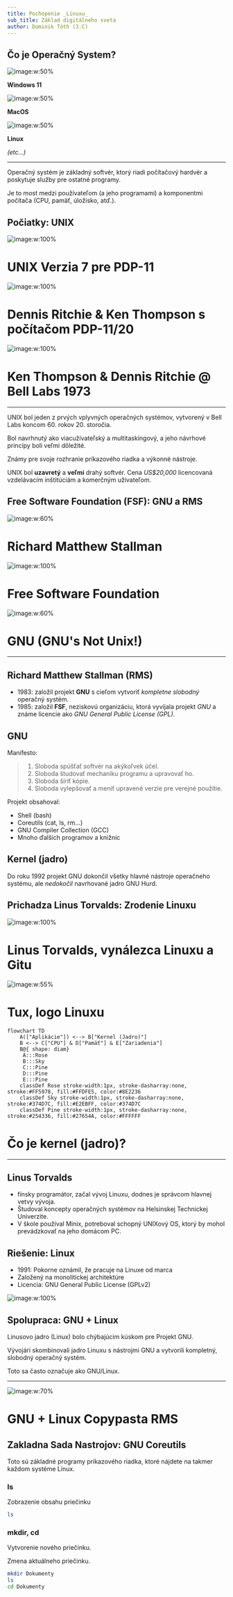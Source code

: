 ```yaml
---
title: Pochopenie _Linuxu_
sub_title: Základ digitálneho sveta
author: Dominik Tóth (3.C)
---
```


Čo je Operačný System?
---

<!-- speaker_note: Spomen ine OS-y, ako iOS, Android -->
<!-- new_lines: 5 -->
<!-- column_layout: [2, 2, 2, 1] -->

<!-- column: 0 -->
![image:w:50%](assets/windows11.png)
<!-- new_lines: 2 -->
<!-- alignment: center -->
<!-- font_size: 2 -->
**Windows 11**
<!-- font_size: 1 -->
<!-- alignment: left -->


<!-- column: 1 -->
![image:w:50%](assets/apple.png)
<!-- new_lines: 2 -->
<!-- alignment: center -->
<!-- font_size: 2 -->
**MacOS**
<!-- font_size: 1 -->
<!-- alignment: left -->


<!-- column: 2 -->
![image:w:50%](assets/tux.png)
<!-- new_lines: 2 -->
<!-- alignment: center -->
<!-- font_size: 2 -->
**Linux**
<!-- font_size: 1 -->
<!-- alignment: left -->


<!-- column: 3 -->
<!-- jump_to_middle -->
_(etc...)_

<!-- reset_layout -->
<!-- pause -->

---
Operačný systém je základný softvér, ktorý riadi počítačový hardvér a poskytuje služby pre ostatné programy.

Je to most medzi používateľom (a jeho programami) a komponentmi počítača (CPU, pamäť, úložisko, atď.).

<!-- end_slide -->

Počiatky: UNIX
---

<!--
speaker_note: |
    Nazov UNIX je slovná hračka z predošlého projektu zvaného MULTICS

    MULTICS (Multiplexed Information and Computer Services) bol multitaskingový operačný systém, ale UNIX bol singletaskingový, preto Multiplexed -> Uniplexed


    PDP-11 bol jeden z prvych pocitacov, ktore vedeli bezat UNIX. Pisalo sa na dalekopis (teleprinter, klavesnica + tlaciaren)
    PDP-11 bol uvedeny na trh v roku 1970


    Ken Thompson (nalavo), Dennis Ritchie (napravo)
    Praca na UNIX-e zacala v 1969, prvykrat vyhlaseny mimo Bell Labs v 1973
    Unix bol napisany v C a assembly, a vacsina kodu bola sukromna (closed-source), ale su volnejsie verzie (napr. BSD)
    Bell Labs je výskumná a vývojová spoločnosť, byvala dcerska spolocnost AT&T, jej vyskumnici su pripisovani vyvoju transistora, laser-u, fotovoltaickeho clanku, B, C, C++, AWK, Unix
-->

<!-- column_layout: [1, 1, 1] -->

<!-- column: 0 -->
![image:w:100%](assets/unix-v7.png)
# UNIX Verzia 7 pre PDP-11

<!-- column: 1 -->
![image:w:100%](assets/pdp-11.jpg)
# Dennis Ritchie & Ken Thompson s počítačom PDP-11/20

<!-- column: 2 -->
![image:w:100%](assets/thompson-ritchie.jpg)
# Ken Thompson & Dennis Ritchie @ Bell Labs 1973

<!-- reset_layout -->
<!-- pause -->

---
UNIX bol jeden z prvých vplyvných operačných systémov, vytvorený v Bell Labs koncom 60. rokov 20. storočia.

Bol navrhnutý ako viacužívateľský a multitaskingový, a jeho návrhové princípy boli veľmi dôležité.

Známy pre svoje rozhranie príkazového riadka a výkonné nástroje.

UNIX bol **uzavretý** a **veľmi** drahý softvér.
Cena _US$20,000_ licencovaná vzdelávacím inštitúciám a komerčným užívateľom.

<!-- end_slide -->

Free Software Foundation (FSF): GNU a RMS
---

<!-- column_layout: [1, 1, 1] -->

<!-- column: 0 -->
![image:w:60%](assets/rms.jpg)
# Richard Matthew Stallman

<!-- column: 1 -->
![image:w:100%](assets/fsf.png)
# Free Software Foundation

<!-- column: 2 -->
![image:w:60%](assets/gnu.png)
# GNU (GNU's Not Unix!)

<!-- reset_layout -->
<!-- pause -->

---
<!-- column_layout: [1, 1] -->

<!-- column: 0 -->
## Richard Matthew Stallman (RMS)
- 1983: založil projekt **GNU** s cieľom vytvoriť _kompletne slobodný_ operačný systém.
- 1985: založil **FSF**, neziskovú organizáciu, ktorá vyvíjala projekt _GNU_ a známe licencie ako _GNU General Public License (GPL)_.

## GNU
Manifesto:
> 1. Sloboda spúšťať softvér na akýkoľvek účel.
> 2. Sloboda študovať mechaniku programu a upravovať ho.
> 3. Sloboda šíriť kópie.
> 4. Sloboda vylepšovať a meniť upravené verzie pre verejné použitie.

<!-- column: 1 -->
Projekt obsahoval:
  - Shell (bash)
  - Coreutils (cat, ls, rm...)
  - GNU Compiler Collection (GCC)
  - Mnoho ďalších programov a knižníc

## Kernel (jadro)
Do roku 1992 projekt GNU dokončil všetky hlavné nástroje operačneho systému, ale _nedokočil_ navrhované jadro GNU Hurd.


<!-- end_slide -->

Prichadza Linus Torvalds: Zrodenie Linuxu
---

<!-- column_layout: [1, 1, 1] -->

<!-- column: 0 -->
![image:w:100%](assets/linus-torvalds.jpg)
# Linus Torvalds, vynálezca Linuxu a Gitu

<!-- column: 1 -->
![image:w:55%](assets/tux.png)
# Tux, logo Linuxu

<!-- column: 2 -->
```mermaid +render +width:79%
flowchart TD
    A(["Aplikácie"]) <--> B["Kernel (Jadro)"]
    B <--> C["CPU"] & D["Pamäť"] & E["Zariadenia"]
    B@{ shape: diam}
     A:::Rose
     B:::Sky
     C:::Pine
     D:::Pine
     E:::Pine
    classDef Rose stroke-width:1px, stroke-dasharray:none, stroke:#FF5978, fill:#FFDFE5, color:#8E2236
    classDef Sky stroke-width:1px, stroke-dasharray:none, stroke:#374D7C, fill:#E2EBFF, color:#374D7C
    classDef Pine stroke-width:1px, stroke-dasharray:none, stroke:#254336, fill:#27654A, color:#FFFFFF
```
# Čo je kernel (jadro)?

<!-- reset_layout -->
<!-- pause -->

---

<!-- column_layout: [1, 1] -->

<!-- column: 0 -->
## Linus Torvalds
- fínsky programátor, začal vývoj Linuxu, dodnes je správcom hlavnej vetvy vývoja.
- Študoval koncepty operačných systémov na Helsinskej Technickej Univerzite.
- V škole používal Minix, potreboval schopný UNIXový OS, ktorý by mohol prevádzkovať na jeho domácom PC.
<!-- speaker_note: |
    Minix:
      - UNIX-like OS
      - založený na mikrojadrovej architektúre
      - určený na vzdelávacie účely
      - mini-Unix
      - stále uzavretý
      - Mikrojadrová architektúra:
          - minimalistické jadro, poskytuje len základné služby OS (syscalls)
          - iné služby poskytujú user-space servery (napr. na podporu internetovej sieti)
-->

## Riešenie: Linux
- 1991: Pokorne oznámil, že pracuje na Linuxe od marca
- Založený na monolitickej architektúre
- Licencia: GNU General Public License (GPLv2)
<!-- speaker_note: |

    Linux:
      - Monolitická architektúra
        - Všetok kód beží v rovnakom jadrovom pamäťovom priestore (kernel space)
-->

<!-- column: 1 -->
![image:w:100%](assets/linus-mail.png)

<!-- end_slide -->

Spolupraca: GNU + Linux
---

Linusovo jadro (Linux) bolo chýbajúcim kúskom pre Projekt GNU.

Vývojári skombinovali jadro Linuxu s nástrojmi GNU a vytvorili kompletný, slobodný operačný systém.

Toto sa často označuje ako GNU/Linux.

<!-- pause -->

---

![image:w:70%](assets/copypasta.png)
<!-- alignment: center -->
# GNU + Linux Copypasta RMS
<!-- alignment: left -->
<!-- speaker_note: |
    Copypasta:
      - citat od RMS
      - tvrdi, ze nevyslovil vsetko co je v citate, len velku vacsinu
      - smiesne lebo pedanticky clovek, socialne trapny moment
-->

<!-- end_slide -->

Zakladna Sada Nastrojov: GNU Coreutils
---

Toto sú základné programy príkazového riadka, ktoré nájdete na takmer každom systéme Linux.

### ls
Zobrazenie obsahu priečinku
```bash +exec
ls
```

<!-- pause -->

### mkdir, cd
Vytvorenie nového priečinku.

Zmena aktuálneho priečinku.
```bash +exec
mkdir Dokumenty
ls
cd Dokumenty
```

<!-- end_slide -->

